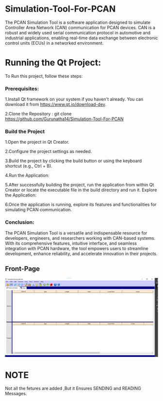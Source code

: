 # Simulation-Tool-For-PCAN
The PCAN Simulation Tool is a software application designed to simulate Controller Area Network (CAN) communication for PCAN devices. 
CAN is a robust and widely used serial communication protocol in automotive and industrial applications, 
enabling real-time data exchange between electronic control units (ECUs) in a networked environment.

# Running the Qt Project:
To Run this project, follow these steps:

### Prerequisites:

1.Install Qt framework on your system if you haven't already. You can download it from <https://www.qt.io/download-dev>.

2.Clone the Repository : git clone <https://github.com/Gurunatha14/Simulation-Tool-For-PCAN>

### Build the Project

1.Open the project in Qt Creator.

2.Configure the project settings as needed.

3.Build the project by clicking the build button or using the keyboard shortcut (e.g., Ctrl + B).

4.Run the Application:

5.After successfully building the project, run the application from within Qt Creator or locate the executable file in the build directory and run it.
Explore the Application:

6.Once the application is running, explore its features and functionalities for simulating PCAN communication.

### Conclusion:
The PCAN Simulation Tool is a versatile and indispensable resource for developers, engineers, and researchers working with CAN-based systems. 
With its comprehensive features, intuitive interface, and seamless integration with PCAN hardware, the tool empowers users 
to streamline development, enhance reliability, and accelerate innovation in their projects.

## Front-Page
![Front Page](initial_page.png)


# NOTE
Not all the fetures are added ,But it Ensures SENDING and READING Messages. 
